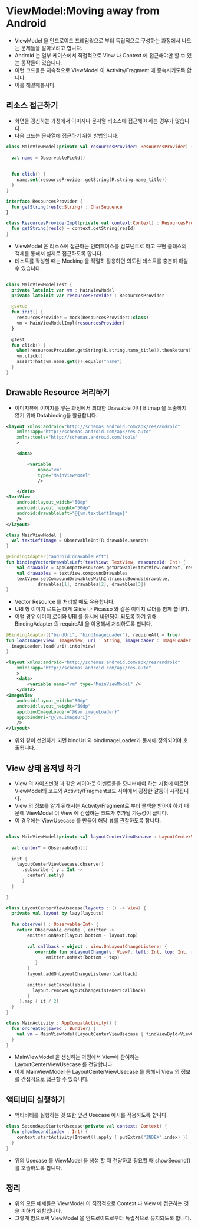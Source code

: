 # ViewModel:Moving away from Android
*  ViewModel 을 안드로이드 프레임웍으로 부터 독립적으로 구성하는 과정에서 나오는 문제들을 알아보려고 합니다.
* Android 는 일부 케이스에서 직접적으로 View 나 Context 에 접근해야만 할 수 있는 동작들이 있습니다. 
* 이런 코드들은 지속적으로 ViewModel 이 Activity/Fragment 에 종속시키도록 합니다.
* 이를 해결해봅시다.
## 리소스 접근하기
* 화면을 갱신하는 과정에서 이미지나 문자열 리소스에 접근해야 하는 경우가 많습니다.
* 다음 코드는 문자열에 접근하기 위한 방법입니다.
~~~kotlin
class MainViewModel(private val resourcesProvider: ResourcesProvider) {
  
  val name = ObservableField()
  
  
  fun click() {
    name.set(resourceProvider.getString(R.string.name_title))
  }
}
~~~
~~~kotlin
interface ResourcesProvider {
  fun getString(resId:String) : CharSequence
}

class ResourcesProviderImpl(private val context:Context) : ResourcesProvider {
  fun getString(resId) = context.getString(resId)
}
~~~
* ViewModel 은 리소스에 접근하는 인터페이스를 컴포넌트로 하고 구현 클래스의 객체를 통해서 실제로 접근하도록 합니다.
* 테스트를 작성할 때는 Mocking 을 적절히 활용하면 의도된 테스트를 충분히 하실 수 있습니다.
~~~kotlin

class MainViewModelTest {
  private lateinit var vm : MainViewModel
  private lateinit var resourcesProvider : ResourcesProvider
  
  @Setup
  fun init() {
    resourcesProvider = mock(ResourcesProvider::class)
    vm = MainViewModelImpl(resourcesProvider)
  }
  
  @Test
  fun click() {
    when(resourcesProvider.getString(R.string.name_title)).thenReturn("name")
    vm.click()
    assertThat(vm.name.get()).equals("name")
  }
}
~~~
## Drawable Resource 처리하기
* 이미지뷰에 이미지를 넣는 과정에서 최대한 Drawable 이나 Bitmap 을 노출하지 않기 위해 Databinding을 활용합니다.
~~~xml
<layout xmlns:android="http://schemas.android.com/apk/res/android"
    xmlns:app="http://schemas.android.com/apk/res-auto"
    xmlns:tools="http://schemas.android.com/tools"
    >

    <data>

        <variable
            name="vm"
            type="MainViewModel"
            />

    </data>
<TextView
    android:layout_width="50dp"
    android:layout_height="50dp"
    android:drawableLeft="@{vm.textLeftImage}"
    />
</layout>
~~~
~~~kotlin
class MainViewModel {
  val textLeftImage = ObservableInt(R.drawable.search)
}
~~~
~~~kotlin
@BindingAdapter("android:drawableLeft")
fun bindingVectorDrawableLeft(textView: TextView, resourceId: Int) {
    val drawable = AppCompatResources.getDrawable(textView.context, resourceId)
    val drawables = textView.compoundDrawables
    textView.setCompoundDrawablesWithIntrinsicBounds(drawable,
            drawables[1], drawables[2], drawables[3])
}
~~~
* Vector Resource 를 처리할 때도 유용합니다.
* URI 형 이미지 로드는 대개 Glide 나 Picasso 와 같은 이미지 로더를 함께 씁니다. 
* 이럴 경우 이미지 로더와 URI 를 동시에 바인딩이 되도록 하기 위해 BindingAdapter 의 requireAll 을 이용해서 처리하도록 합니다.
~~~kotlin
@BindingAdapter({"bindUri", "bindImageLoader"}, requireAll = true)
fun loadImage(view: ImageView, uri : String, imageLoader : ImageLoader) {
  imageLoader.load(uri).into(view)
}
~~~
~~~xml
<layout xmlns:android="http://schemas.android.com/apk/res/android"
    xmlns:app="http://schemas.android.com/apk/res-auto"
    >
    <data>
        <variable name="vm" type="MainViewModel" />
    </data>
<ImageView
    android:layout_width="50dp"
    android:layout_height="50dp"
    app:bindImageLoader="@{vm.imageLoader}"
    app:bindUri="@{vm.imageUri}"
    />
</layout>
~~~
* 위와 같이 선언하게 되면 bindUri 와 bindImageLoader가 동시에 정의되어야 호출됩니다.
## View 상태 옵저빙 하기
* View 의 사이즈변경 과 같은 레이아웃 이벤트들을 모니터해야 하는 시점에 이르면 ViewModel의 코드와 Activity/Fragment코드 사이에서 굉장한 갈등이 시작됩니다. 
* View 의 정보를 알기 위해서는 Activity/Fragment로 부터 콜백을 받아야 하기 때문에 ViewModel 이 View 에 간섭하는 코드가 추가될 가능성이 큽니다.
* 이 경우에는 ViewUsecase 를 만들어 해당 뷰를 관찰하도록 합니다.
~~~kotlin

class MainViewModel(private val layoutCenterViewUsecase : LayoutCenterViewUsecase) {
  
  val centerY = ObservableInt()
  
  init {
    layoutCenterViewUsecase.observe()
      .subscribe { y : Int ->
        centerY.set(y)
      }
  }
  
}
~~~
~~~kotlin
class LayoutCenterViewUsecase(layouts : () -> View) {
  private val layout by lazy(layouts)
  
  fun observe() : Observable<Int> {
    return Observable.create { emitter -> 
        emitter.onNext(layout.bottom - layout.top)
                    
        val callback = object : View.OnLayoutChangeListener {
           override fun onLayoutChange(v: View?, left: Int, top: Int, right: Int, bottom: Int, oldLeft: Int, oldTop: Int, oldRight: Int, oldBottom: Int) {
               emitter.onNext(bottom - top)
           }
        }
        layout.addOnLayoutChangeListener(callback)
                              
        emitter.setCancellable {
          layout.removeLayoutChangeListener(callback)
        }
     }.map { it / 2}
  }
}
~~~
~~~kotlin
class MainActivity : AppCompatActivity() {
  fun onCreated(saved : Bundle?) {
    val vm = MainViewModel(LayoutCenterViewUsecase { findViewById<ViewGroup>(R.id.layout) } )
  }
}
~~~
* MainViewModel 을 생성하는 과정에서 View에 관여하는 LayoutCenterViewUsecase 를 전달합니다. 
* 이제 MainViewModel 은 LayoutCenterViewUsecase 를 통해서 View 의 정보를 간접적으로 접근할 수 있습니다.
## 액티비티 실행하기
* 액티비티를 실행하는 것 또한 앞선 Usecase 예시를 적용하도록 합니다.
~~~kotlin
class SecondAppStarterUsecase(private val context: Context) {
  fun showSecond(index : Int) {
    context.startActivity(Intent().apply { putExtra("INDEX",index) })
  }
}
~~~
* 위의 Usecase 를 ViewModel 을 생성 할 때 전달하고 필요할 때 showSecond() 를 호출하도록 합니다.
## 정리
* 위의 모든 예제들은 ViewModel 이 직접적으로 Context 나 View 에 접근하는 것을 피하기 위함입니다. 
* 그렇게 함으로써 ViewModel 을 안드로이드로부터 독립적으로 유지되도록 합니다.